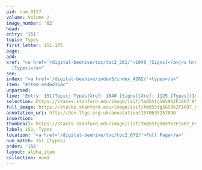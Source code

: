 ```yaml
---
pid: num_0157
volume: Volume 2
image_number: '82'
head: 
entry: '151'
topic: Types
first_letter: 151-175
page: 
add: 
xref: "<a href='/digital-beehive/toc/toc2_201/'>1040 [Signs]</a>|<a href='/digital-beehive/toc/toc2_218/'>1125
  [Types]</a>"
see: 
index: "<a href='/digital-beehive/index5/index_4282/'>types</a>"
item: "#item-ae46d1bac"
unparsed: 
line: 'Entry: 151|Topic: Types|Xref: 1040 [Signs]|Xref: 1125 [Types]|Index: types|#item-ae46d1bac'
selection: https://stacks.stanford.edu/image/iiif/fm855tg5659%2F1607_0549/843,209,3010,656/full/0/default.jpg
full_image: https://stacks.stanford.edu/image/iiif/fm855tg5659%2F1607_0549/full/full/0/default.jpg
annotation_uri: http://dev.llgc.org.uk/annotation/1570635257090
insertion: 
thumbnail: https://stacks.stanford.edu/image/iiif/fm855tg5659%2F1607_0549/843,209,600,180/250,/0/default.jpg
label: 151. Types
location: "<a href='/digital-beehive/toc/toc2_072/'>Full Page</a>"
num_match: 151 [Types]
order: '156'
layout: alpha_item
collection: num1
---
```

